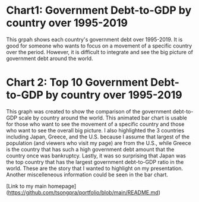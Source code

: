 
# Chart1: Government Debt-to-GDP by country over 1995-2019
This grpah shows each country's government debt over 1995-2019. It is good for someone who wants to focus on a movement of a specific country over the period. However, it is difficult to integrate and see the big picture of government debt around the world.

<div class="flourish-embed flourish-chart" data-src="visualisation/5280460"><script src="https://public.flourish.studio/resources/embed.js"></script></div>

# Chart 2: Top 10 Government Debt-to-GDP by country over 1995-2019
This graph was created to show the comparison of the government debt-to-GDP scale by country around the world. This animated bar chart is usable for those who want to see the movement of a specific country and those who want to see the overall big picture.
I also highlighted the 3 countries including Japan, Greece, and the U.S. because I assume that largest of the population (and viewers who visit my page) are from the U.S., while Greece is the country that has such a high government debt amount that the country once was bankruptcy. Lastly, it was so surprising that Japan was the top country that has the largest government debt-to-GDP ratio in the world. These are the story that I wanted to highlight on my presentation. Another miscelleneous information could be seen in the bar chart.
<div class="flourish-embed flourish-bar-chart-race" data-src="visualisation/5296912"><script src="https://public.flourish.studio/resources/embed.js"></script></div>

[Link to my main homepage] (https://github.com/tsongpra/portfolio/blob/main/README.md)
